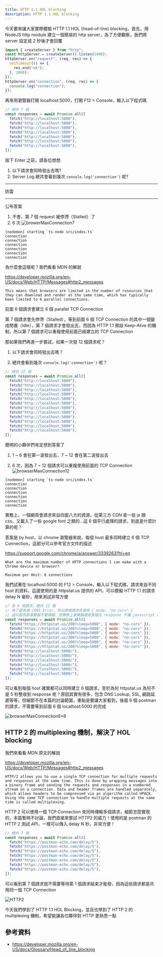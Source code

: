 ```yaml
---
title: HTTP 1.1 HOL blocking
description: HTTP 1.1 HOL blocking
---
```


今天要來讓大家實際體驗 HTTP 1.1 HOL (head-of-line) blocking，首先，用 NodeJS http module 建立一個簡易的 http server，為了方便觀察，我們將 server 設定成 2 秒後才會回覆

```js
import { createServer } from "http";
const httpServer = createServer().listen(5000);
httpServer.on("request", (req, res) => {
  setTimeout(() => {
    res.end("ok");
  }, 2000);
});
httpServer.on("connection", (req, res) => {
  console.log("connection");
});
```

再來用瀏覽器打開 localhost:5000，打開 F12 > Console，輸入以下程式碼

```js
// 總共 7 個
const responses = await Promise.all([
  fetch("http://localhost:5000"),
  fetch("http://localhost:5000"),
  fetch("http://localhost:5000"),
  fetch("http://localhost:5000"),
  fetch("http://localhost:5000"),
  fetch("http://localhost:5000"),
  fetch("http://localhost:5000"),
]);
```

按下 Enter 之前，請各位想想

1. 以下請求會同時發出去嗎?
2. Server Log 總共會看到幾次 `console.log('connection')` 呢?

---

防雷

---

公布答案

1. 不會，第 7 個 request 被停滯（Stalled）了
2. 6 次
   ![browerMaxConnection7](../../static/img/browserMaxConnection7.jpg)

```
[nodemon] starting `ts-node src/index.ts`
connection
connection
connection
connection
connection
connection
```

為什麼會這樣呢？我們看看 MDN 的解說

https://developer.mozilla.org/en-US/docs/Web/HTTP/Messages#http2_messages

```
This means that browsers are limited in the number of resources that they can download and render at the same time, which has typically been limited to 6 parallel connections.
```

前面 6 個請求會建立 6 個 parallel TCP Connection

第 7 個請求會先停滯（Stalled），等到前面 6 個 TCP Connection 的其中一個變成閒置（Idle），第 7 個請求才會發出去，而因為 HTTP 1.1 預設 Keep-Alive 的機制，所以第 7 個請求可以重複使用前面已經建立的 TCP Connection

那如果我們再進一步嘗試，如果一次發 12 個請求呢？

1. 以下請求會同時發出去嗎？

2. 總共會看到幾次 `console.log('connection')` 呢？

```js
// 總共 12 個
const responses = await Promise.all([
  fetch("http://localhost:5000"),
  fetch("http://localhost:5000"),
  fetch("http://localhost:5000"),
  fetch("http://localhost:5000"),
  fetch("http://localhost:5000"),
  fetch("http://localhost:5000"),
  fetch("http://localhost:5000"),
  fetch("http://localhost:5000"),
  fetch("http://localhost:5000"),
  fetch("http://localhost:5000"),
  fetch("http://localhost:5000"),
  fetch("http://localhost:5000"),
]);
```

聰明的小夥伴們肯定想到答案了

1. 1 ~ 6 會在第一波發出去，7 ~ 12 會在第二波發出去

2. 6 次，因為 7 ~ 12 個請求可以重複使用前面的 TCP Connection
   ![browserMaxConnection12](../../static/img/browserMaxConnection12.jpg)

```
[nodemon] starting `ts-node src/index.ts`
connection
connection
connection
connection
connection
connection
```

實務上，一個網頁會請求來自四面八方的資源，從第三方 CDN 拿一些 js 跟 css，又載入了一些 google font 之類的...這 6 個平行處理的請求，到底是什麼計算的呢？

答案是 by host，以 chrome 瀏覽器來說，每個 host 最多同時建立 6 個 TCP Connection，這部分可以參考官方文件的描述

https://support.google.com/chrome/a/answer/3339263?hl=en

```
What are the maximum number of HTTP connections I can make with a Chrome device or browser?

Maximum per Host: 6 connections
```

我們試著在 localhost:5000 的 F12 > Console，輸入以下程式碼，請求來自不同 host 的資料，這邊使用的是 httpstat.us 提供的 API，可以模擬 HTTP 1.1 的請求 delay N 毫秒，用來測試非常方便

```js
// 各 6 個請求，總共 12 個
// 為了避免噴 CORS Error，所以跨域請求先使用 { mode: "no-cors" }
// 這只是告訴瀏覽器不要噴錯，但實際上瀏覽器還是會擋住 response 不讓 javascript 存取
const responses = await Promise.all([
  fetch("https://httpstat.us/200?sleep=5000", { mode: "no-cors" }),
  fetch("https://httpstat.us/200?sleep=5000", { mode: "no-cors" }),
  fetch("https://httpstat.us/200?sleep=5000", { mode: "no-cors" }),
  fetch("https://httpstat.us/200?sleep=5000", { mode: "no-cors" }),
  fetch("https://httpstat.us/200?sleep=5000", { mode: "no-cors" }),
  fetch("https://httpstat.us/200?sleep=5000", { mode: "no-cors" }),
  fetch("http://localhost:5000/"),
  fetch("http://localhost:5000/"),
  fetch("http://localhost:5000/"),
  fetch("http://localhost:5000/"),
  fetch("http://localhost:5000/"),
  fetch("http://localhost:5000/"),
]);
```

可以看到每個 host 確實都可以同時建立 6 個請求，至於為何 httpstat.us 為何不是 5 秒整收到 response 呢？原因其實有很多，包含 DNS Lookup, SSL, 網路延遲等等，但細節不在本篇的討論範圍，重點是要讓大家看到，後面 6 個 postman 的請求，不需要等到前面 6 個 localhost:5000 的完成

![browserMaxConnection6+6](../../static/img/browserMaxConnection6+6.jpg)

## HTTP 2 的 multiplexing 機制，解決了 HOL blocking

我們來看看 MDN 原文的解說

https://developer.mozilla.org/en-US/docs/Web/HTTP/Messages#http2_messages

```
HTTP/2 allows you to use a single TCP connection for multiple requests and responses at the same time. This is done by wrapping messages into a binary frame and sending the requests and responses in a numbered stream on a connection. Data and header frames are handled separately, which allows headers to be compressed via an algorithm called HPACK. Using the same TCP connection to handle multiple requests at the same time is called multiplexing.
```

HTTP 2 可以使用一個 TCP Connection 來同時傳輸多個請求，細節怎麼實現的，本篇暫時不討論，我們直接來嘗試 HTTP2 的威力！使用的是 postman 的 HTTP 2 測試 API，一樣可以傳入 delay N 秒，非常方便！

```js
// 總共 7 個
const responses = await Promise.all([
  fetch("https://postman-echo.com/delay/5"),
  fetch("https://postman-echo.com/delay/5"),
  fetch("https://postman-echo.com/delay/5"),
  fetch("https://postman-echo.com/delay/5"),
  fetch("https://postman-echo.com/delay/5"),
  fetch("https://postman-echo.com/delay/5"),
  fetch("https://postman-echo.com/delay/5"),
]);
```

可以看到第 7 個請求就不需要等待第 1 個請求結束才能發，因為這些請求都是共用同一個 TCP Connection

![HTTP2](../../static/img/HTTP2.jpg)

今天我們學到了 HTTP 1.1 HOL Blocking，並且也學到了 HTTP 2 的 multiplexing 機制，希望能讓各位夥伴對 HTTP 更熟悉一點

## 參考資料

- https://developer.mozilla.org/en-US/docs/Glossary/Head_of_line_blocking
